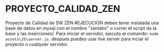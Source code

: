 # PROYECTO_CALIDAD_ZEN
 Proyecto de Calidad de SW ZEN
#EJECUCION 
debes tener instalada una base de datos en mysql con el nombre "zenlabs" o correr el script de la base y las inserciones/.
Para iniciar el servidor, ejecuta el comando:
`node assets\JS\server.js`.
despues puedes usar live server para inciar el proyecto o cualquier servidor.
